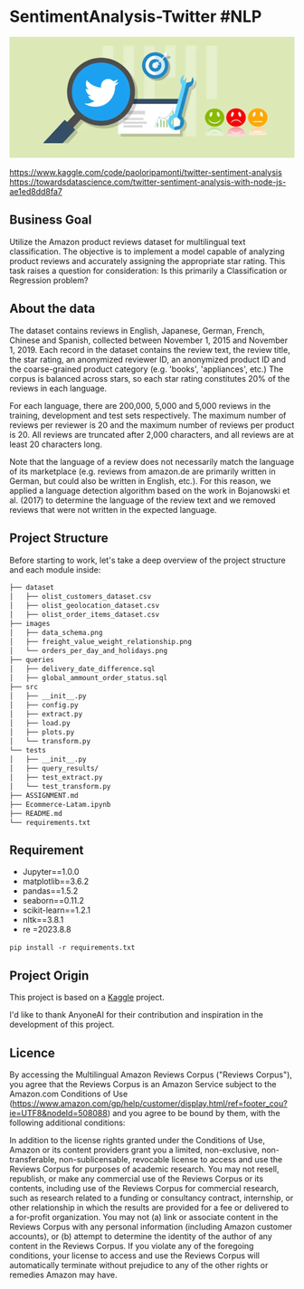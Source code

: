 # SentimentAnalysis-Twitter #NLP

![image](https://raw.githubusercontent.com/Dotto-Luis/Projects/main/Consumer%20Discretionary/SentimentAnalysis-Twitter/images/SentimentAnalysis-Twitter.png)

https://www.kaggle.com/code/paoloripamonti/twitter-sentiment-analysis
https://towardsdatascience.com/twitter-sentiment-analysis-with-node-js-ae1ed8dd8fa7

## Business Goal

 Utilize the Amazon product reviews dataset for multilingual text classification. The objective is to implement a model capable of analyzing product reviews and accurately assigning the appropriate star rating. This task raises a question for consideration: Is this primarily a Classification or Regression problem?

## About the data

The dataset contains reviews in English, Japanese, German, French, Chinese and Spanish, collected between November 1, 2015 and November 1, 2019. Each record in the dataset contains the review text, the review title, the star rating, an anonymized reviewer ID, an anonymized product ID and the coarse-grained product category (e.g. 'books', 'appliances', etc.) The corpus is balanced across stars, so each star rating constitutes 20% of the reviews in each language.

For each language, there are 200,000, 5,000 and 5,000 reviews in the training, development and test sets respectively. The maximum number of reviews per reviewer is 20 and the maximum number of reviews per product is 20. All reviews are truncated after 2,000 characters, and all reviews are at least 20 characters long.

Note that the language of a review does not necessarily match the language of its marketplace (e.g. reviews from amazon.de are primarily written in German, but could also be written in English, etc.). For this reason, we applied a language detection algorithm based on the work in Bojanowski et al. (2017) to determine the language of the review text and we removed reviews that were not written in the expected language.

## Project Structure

Before starting to work, let's take a deep overview of the project structure and each module inside:

```console
├── dataset
│   ├── olist_customers_dataset.csv
│   ├── olist_geolocation_dataset.csv
│   ├── olist_order_items_dataset.csv
├── images
│   ├── data_schema.png
│   ├── freight_value_weight_relationship.png
│   └── orders_per_day_and_holidays.png
├── queries
│   ├── delivery_date_difference.sql
│   ├── global_ammount_order_status.sql
├── src
│   ├── __init__.py
│   ├── config.py
│   ├── extract.py
│   ├── load.py
│   ├── plots.py
│   └── transform.py
└── tests
│   ├── __init__.py
│   ├── query_results/
│   ├── test_extract.py
│   └── test_transform.py
├── ASSIGNMENT.md
├── Ecommerce-Latam.ipynb
├── README.md
└── requirements.txt
```

## Requirement

- Jupyter==1.0.0
- matplotlib==3.6.2
- pandas==1.5.2
- seaborn==0.11.2
- scikit-learn==1.2.1
- nltk==3.8.1
- re =2023.8.8

```pip install -r requirements.txt```


## Project Origin

This project is based on a [Kaggle](https://www.kaggle.com/datasets/olistbr/brazilian-ecommerce) project.

I'd like to thank AnyoneAI for their contribution and inspiration in the development of this project.

## Licence

By accessing the Multilingual Amazon Reviews Corpus ("Reviews Corpus"), you agree that the Reviews Corpus is an Amazon Service subject to the Amazon.com Conditions of Use (https://www.amazon.com/gp/help/customer/display.html/ref=footer_cou?ie=UTF8&nodeId=508088) and you agree to be bound by them, with the following additional conditions:

In addition to the license rights granted under the Conditions of Use, Amazon or its content providers grant you a limited, non-exclusive, non-transferable, non-sublicensable, revocable license to access and use the Reviews Corpus for purposes of academic research. You may not resell, republish, or make any commercial use of the Reviews Corpus or its contents, including use of the Reviews Corpus for commercial research, such as research related to a funding or consultancy contract, internship, or other relationship in which the results are provided for a fee or delivered to a for-profit organization. You may not (a) link or associate content in the Reviews Corpus with any personal information (including Amazon customer accounts), or (b) attempt to determine the identity of the author of any content in the Reviews Corpus. If you violate any of the foregoing conditions, your license to access and use the Reviews Corpus will automatically terminate without prejudice to any of the other rights or remedies Amazon may have.
